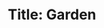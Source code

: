 ---
pid: MX21
title: 'Title: Garden'
location_transcription: 
zipcode: 
outside_phl: 
neighborhood: 
age: '8'
age_range: 6-13
instagram: 
image_file_name: MX_21.jpg
proposal_transcription: 
topic: Environment
topic_summary: '0'
type: Garden
keywords_other: 
credit: Sunae
image_labels: Three flowers under a sun.
twitter: 
facebook: 
permalink: "/monuments/mx21/"
layout: item-page
---